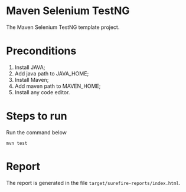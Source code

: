 # Maven Selenium TestNG

The Maven Selenium TestNG template project.

# Preconditions

1. Install JAVA;
2. Add java path to JAVA_HOME;
3. Install Maven;
4. Add maven path to MAVEN_HOME;
5. Install any code editor.

# Steps to run

Run the command below

```
mvn test
```

# Report

The report is generated in the file `target/surefire-reports/index.html`.
